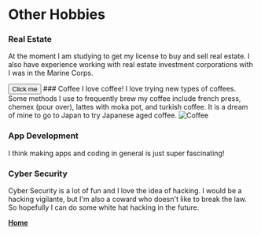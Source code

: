 # Other Hobbies

### Real Estate
At the moment I am studying to get my license to buy and sell real estate. I also have experience working with real estate investment corporations with I was in the Marine Corps. 
<div id=scriptImage>
 </div>
<button onclick="myFunction()">Click me</button>
<script>
 var imageURL = "https://images.adsttc.com/media/images/5e1d/02c3/3312/fd58/9c00/06e9/large_jpg/NewHouse_SA_Photo_01.jpg" alt="house"
 function myFunction() = document.getElementById("scriptImage").InnerHTML = "<img src= imageURL"
    </script>
### Coffee
I love coffee! I love trying new types of coffees. Some methods I use to frequently brew my coffee include french press, chemex (pour over), lattes with moka pot, and turkish coffee. It is a dream of mine to go to Japan to try Japanese aged coffee. 
<img src="https://upload.wikimedia.org/wikipedia/commons/4/45/A_small_cup_of_coffee.JPG" alt="Coffee">

### App Development
I think making apps and coding in general is just super fascinating!

### Cyber Security
Cyber Security is a lot of fun and I love the idea of hacking. I would be a hacking vigilante, but I'm also a coward who doesn't like to break the law. So hopefully I can do some white hat hacking in the future. 

**[Home](README.md "Go to homepage")**
